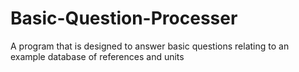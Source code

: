 # Basic-Question-Processer
A program that is designed to answer basic questions relating to an example database of references and units
